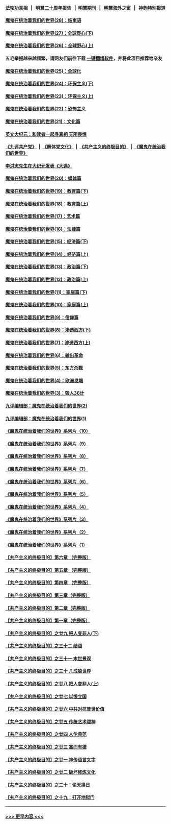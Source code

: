 #### [法轮功真相](https://github.com/gfw-breaker/truth/blob/master/README.md?t=0) &nbsp;&nbsp;|&nbsp;&nbsp; [明慧二十周年报告](https://github.com/gfw-breaker/mh-reports/blob/master/README.md?t=0) &nbsp;&nbsp;|&nbsp;&nbsp;[明慧期刊](https://github.com/gfw-breaker/mh-qikan) &nbsp;&nbsp;|&nbsp;&nbsp; [明慧海外之窗](https://github.com/gfw-breaker/mh-news/blob/master/README.md?t=0) &nbsp;&nbsp;|&nbsp;&nbsp; [神韵特别报道](https://github.com/gfw-breaker/mh-news/blob/master/shenyun.md?t=0)
#### [魔鬼在统治着我们的世界(28)：结束语](../pages/nsc422/n10936246.md?t=06141052) 
#### [魔鬼在统治着我们的世界(27)：全球野心(下)](../pages/nsc422/n10928319.md?t=06141052) 
#### [魔鬼在统治着我们的世界(26)：全球野心(上)](../pages/nsc422/n10900318.md?t=06141052) 
#### 五毛举报越来越频繁，请网友们前往下载 [一键翻墙软件](https://github.com/gfw-breaker/ssr-accounts)，并将此项目推荐给亲友
#### [魔鬼在统治着我们的世界(25)：全球化](../pages/nsc422/n10788205.md?t=06141052) 
#### [魔鬼在统治着我们的世界(24)：环保主义(下)](../pages/nsc422/n10695307.md?t=06141052) 
#### [魔鬼在统治着我们的世界(23)：环保主义(上)](../pages/nsc422/n10688613.md?t=06141052) 
#### [魔鬼在统治着我们的世界(22)：恐怖主义](../pages/nsc422/n10614727.md?t=06141052) 
#### [魔鬼在统治着我们的世界(21)：文化篇](../pages/nsc422/n10597706.md?t=06141052) 
#### [英文大纪元：和读者一起寻真相 无所畏惧](../pages/nsc422/n12542027.md?t=06141052) 
#### [《九评共产党》](https://github.com/begood0513/9ping.md/blob/master/README.md) &nbsp;|&nbsp; [《解体党文化》](../../../../jtdwh.md/blob/master/README.md)  &nbsp;|&nbsp; [《共产主义的终极目的》](../../../../gczydzjmd.md/blob/master/README.md) &nbsp;|&nbsp; [《魔鬼在统治我们的世界》](../../../../mgztzwmdsj.md/blob/master/README.md) 
#### [李洪志先生在大纪元发表《大选》](../pages/nsc422/n12534746.md?t=06141052) 
#### [魔鬼在统治着我们的世界(20)：媒体篇](../pages/nsc422/n10586579.md?t=06141052) 
#### [魔鬼在统治着我们的世界(19)：教育篇(下)](../pages/nsc422/n10564808.md?t=06141052) 
#### [魔鬼在统治着我们的世界(18)：教育篇(上)](../pages/nsc422/n10526970.md?t=06141052) 
#### [魔鬼在统治着我们的世界(17)：艺术篇](../pages/nsc422/n10499093.md?t=06141052) 
#### [魔鬼在统治着我们的世界(16)：法律篇](../pages/nsc422/n10485969.md?t=06141052) 
#### [魔鬼在统治着我们的世界(15)：经济篇(下)](../pages/nsc422/n10469975.md?t=06141052) 
#### [魔鬼在统治着我们的世界(14)：经济篇(上)](../pages/nsc422/n10457370.md?t=06141052) 
#### [魔鬼在统治着我们的世界(13)：政治篇(下)](../pages/nsc422/n10448270.md?t=06141052) 
#### [魔鬼在统治着我们的世界(12)：政治篇(上)](../pages/nsc422/n10444576.md?t=06141052) 
#### [魔鬼在统治着我们的世界(11)：家庭篇(下)](../pages/nsc422/n10440961.md?t=06141052) 
#### [魔鬼在统治着我们的世界(10)：家庭篇(上)](../pages/nsc422/n10435448.md?t=06141052) 
#### [魔鬼在统治着我们的世界(9)：信仰篇](../pages/nsc422/n10432159.md?t=06141052) 
#### [魔鬼在统治着我们的世界(8)：渗透西方(下)](../pages/nsc422/n10429603.md?t=06141052) 
#### [魔鬼在统治着我们的世界(7)：渗透西方(上)](../pages/nsc422/n10426013.md?t=06141052) 
#### [魔鬼在统治着我们的世界(6)：输出革命](../pages/nsc422/n10421536.md?t=06141052) 
#### [魔鬼在统治着我们的世界(5)：东方杀戮](../pages/nsc422/n10417707.md?t=06141052) 
#### [魔鬼在统治着我们的世界(4)：欧洲发端](../pages/nsc422/n10414890.md?t=06141052) 
#### [魔鬼在统治着我们的世界(3)：毁人36计](../pages/nsc422/n10411583.md?t=06141052) 
#### [九评编辑部：魔鬼在统治着我们的世界(2)](../pages/nsc422/n10410036.md?t=06141052) 
#### [九评编辑部：魔鬼在统治着我们的世界(1)](../pages/nsc422/n10406825.md?t=06141052) 
#### [《魔鬼在统治着我们的世界》系列片（10）](../pages/nsc422/n12292670.md?t=06141052) 
#### [《魔鬼在统治着我们的世界》系列片（9）](../pages/nsc422/n12290859.md?t=06141052) 
#### [《魔鬼在统治着我们的世界》系列片（8）](../pages/nsc422/n12287445.md?t=06141052) 
#### [《魔鬼在统治着我们的世界》系列片（7）](../pages/nsc422/n12283425.md?t=06141052) 
#### [《魔鬼在统治着我们的世界》系列片（6）](../pages/nsc422/n12282314.md?t=06141052) 
#### [《魔鬼在统治着我们的世界》系列片（5）](../pages/nsc422/n12281419.md?t=06141052) 
#### [《魔鬼在统治着我们的世界》系列片（4）](../pages/nsc422/n12274024.md?t=06141052) 
#### [《魔鬼在统治着我们的世界》系列片（3）](../pages/nsc422/n12271322.md?t=06141052) 
#### [《魔鬼在统治着我们的世界》系列片（2）](../pages/nsc422/n12269049.md?t=06141052) 
#### [《魔鬼在统治着我们的世界》系列片（1）](../pages/nsc422/n12267575.md?t=06141052) 
#### [【共产主义的终极目的】第六章 （完整版）](../pages/nsc422/n11428913.md?t=06141052) 
#### [【共产主义的终极目的】第五章 （完整版）](../pages/nsc422/n11428912.md?t=06141052) 
#### [【共产主义的终极目的】第四章 （完整版）](../pages/nsc422/n11428907.md?t=06141052) 
#### [【共产主义的终极目的】第三章（完整版）](../pages/nsc422/n11428848.md?t=06141052) 
#### [【共产主义的终极目的】第二章（完整版）](../pages/nsc422/n11428831.md?t=06141052) 
#### [【共产主义的终极目的】第一章（完整版）](../pages/nsc422/n11417651.md?t=06141052) 
#### [【共产主义的终极目的】之廿九 把人变非人(下)](../pages/nsc422/n11344140.md?t=06141052) 
#### [【共产主义的终极目的】之三十二 结语](../pages/nsc422/n11360535.md?t=06141052) 
#### [【共产主义的终极目的】之三十一 末世景观](../pages/nsc422/n11351129.md?t=06141052) 
#### [【共产主义的终极目的】之三十 几成狼世界](../pages/nsc422/n11348280.md?t=06141052) 
#### [【共产主义的终极目的】之廿八 把人变非人(上)](../pages/nsc422/n11340492.md?t=06141052) 
#### [【共产主义的终极目的】之廿七 以恨立国](../pages/nsc422/n11336944.md?t=06141052) 
#### [【共产主义的终极目的】之廿六 中共对抗普世价值](../pages/nsc422/n11324785.md?t=06141052) 
#### [【共产主义的终极目的】之廿五 传统艺术颂神](../pages/nsc422/n11296396.md?t=06141052) 
#### [【共产主义的终极目的】之廿四 人伦典范](../pages/nsc422/n11296397.md?t=06141052) 
#### [【共产主义的终极目的】之廿三 富而有德](../pages/nsc422/n11283598.md?t=06141052) 
#### [【共产主义的终极目的】之廿一 神传语言文字](../pages/nsc422/n11263265.md?t=06141052) 
#### [【共产主义的终极目的】之廿二 破坏修炼文化](../pages/nsc422/n11245728.md?t=06141052) 
#### [【共产主义的终极目的】之二十：偷天换日](../pages/nsc422/n11238846.md?t=06141052) 
#### [【共产主义的终极目的】之十九：打开地狱门](../pages/nsc422/n11206376.md?t=06141052) 

----
#### [ >>> 更早内容 <<< ](../indexes/nsc422-earlier.md)
